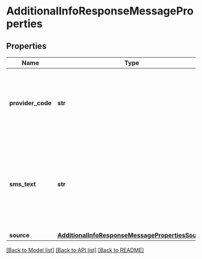 # AdditionalInfoResponseMessageProperties

## Properties
Name | Type | Description | Notes
------------ | ------------- | ------------- | -------------
**provider_code** | **str** | This field uniquely identifies which operator or organisation entered the alert into the system.  | [optional] 
**sms_text** | **str** | This is a plaintext summary of the alert content, although note that it may contain HTML entities such as &amp;nbsp;.  | [optional] 
**source** | [**AdditionalInfoResponseMessagePropertiesSource**](AdditionalInfoResponseMessagePropertiesSource.md) |  | [optional] 

[[Back to Model list]](../README.md#documentation-for-models) [[Back to API list]](../README.md#documentation-for-api-endpoints) [[Back to README]](../README.md)


